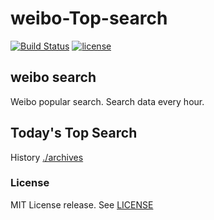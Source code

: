 # weibo-Top-search

[![Build Status](https://github.com/RyuSeiri/weibo-top-search/workflows/ci/badge.svg?branch=master)](https://github.com/justjavac/weibo-top-search/actions)
[![license](https://img.shields.io/github/license/RyuSeiri/weibo-top-search)](https://github.com/RyuSeiri/weibo-top-search/blob/master/LICENSE)

## weibo search
Weibo popular search. Search data every hour.

## Today's Top Search

<!-- BEGIN -->
<!-- UpdateTime Fri Feb 03 2023 07:15:31 GMT+0800 (China Standard Time) -->


<!-- END -->

History [./archives](./archives)

### License

MIT License release. See [LICENSE](./LICENSE)
